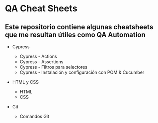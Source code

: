 # QA Cheat Sheets 

## Este repositorio contiene algunas cheatsheets que me resultan útiles como QA Automation

* Cypress

  * Cypress - Actions
  * Cypress - Assertions
  * Cypress - Filtros para selectores
  * Cypress - Instalación y configuración con POM & Cucumber

* HTML y CSS
  * HTML
  * CSS
    
* Git
  * Comandos Git 


